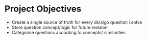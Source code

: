 # Project Objectives

- Create a single source of truth for every ds/algo question i solve
- Store question concept/logic for future revision
- Categorise questions according to concepts/ similarities
